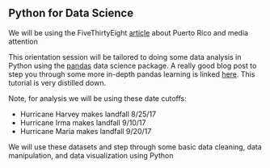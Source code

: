 ## Python for Data Science

We will be using the FiveThirtyEight [article](https://github.com/fivethirtyeight/data/tree/master/puerto-rico-media) about Puerto Rico and media attention

This orientation session will be tailored to doing some data analysis in Python using the [pandas](https://pandas.pydata.org/pandas-docs/stable/) data science package. A really good blog post to step you through some more in-depth pandas learning is linked [here](https://medium.com/dunder-data/how-to-learn-pandas-108905ab4955). This tutorial is very distilled down.

Note, for analysis we will be using these date cutoffs:
* Hurricane Harvey makes landfall 8/25/17 
* Hurricane Irma makes landfall 9/10/17
* Hurricane Maria makes landfall 9/20/17

We will use these datasets and step through some basic data cleaning, data manipulation, and data visualization using Python